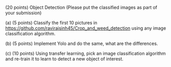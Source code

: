 (20 points) Object Detection (Please put the classified images as part of your submission)

(a) (5 points) Classify the first 10 pictures in https://github.com/ravirajsinh45/Crop_and_weed_detection using any image classification algorithm.

(b) (5 points) Implement Yolo and do the same, what are the differences.

(c) (10 points) Using transfer learning, pick an image classification algorithm and re-train it to learn to detect a new object of interest.